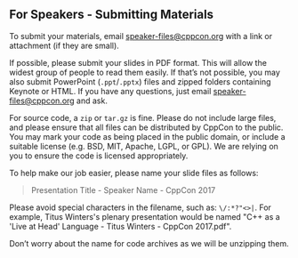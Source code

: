 ## For Speakers - Submitting Materials

To submit your materials, email [speaker-files@cppcon.org](mailto:speaker-files@cppcon.org) with a link or attachment (if they are small).

If possible, please submit your slides in PDF format. This will allow the widest group of people to read them easily. If that’s not possible, you may also submit PowerPoint (`.ppt`/`.pptx`) files and zipped folders containing Keynote or HTML. If you have any questions, just email [speaker-files@cppcon.org](mailto:speaker-files@cppcon.org) and ask.

For source code, a `zip` or `tar.gz` is fine. Please do not include large files, and please ensure that all files can be distributed by CppCon to the public. You may mark your code as being placed in the public domain, or include a suitable license (e.g. BSD, MIT, Apache, LGPL, or GPL). We are relying on you to ensure the code is licensed appropriately.

To help make our job easier, please name your slide files as follows:

> Presentation Title - Speaker Name - CppCon 2017

Please avoid special characters in the filename, such as: `\/:*?"<>|`. For example, Titus Winters's plenary presentation would be named "C++ as a 'Live at Head' Language - Titus Winters - CppCon 2017.pdf".

Don’t worry about the name for code archives as we will be unzipping them.
